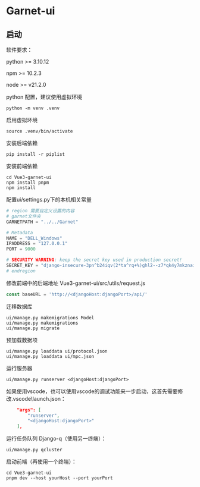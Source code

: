 # Garnet-ui

## 启动

软件要求：

python >= 3.10.12

npm >= 10.2.3

node >= v21.2.0

python 配置，建议使用虚拟环境

```shell
python -m venv .venv
```

启用虚拟环境

```shell
source .venv/bin/activate
```

安装后端依赖

```shell
pip install -r piplist
```

安装前端依赖

```shell
cd Vue3-garnet-ui
npm install pnpm
npm install
```

配置ui/settings.py下的本机相关常量

```python
# region 需要自定义设置的内容
# garnet文件夹
GARNETPATH = "../../Garnet"

# Metadata
NAME = "DELL_Windows"
IPADDRESS = "127.0.0.1"
PORT = 9000

# SECURITY WARNING: keep the secret key used in production secret!
SECRET_KEY = "django-insecure-3pn^b24iqv(2*ta^rq+%)ghl2--z7*qk4y7mkznai16_jx&@c8"
# endregion
```

修改前端中的后端地址 Vue3-garnet-ui/src/utils/request.js

```javascript
const baseURL = 'http://<djangoHost:djangoPort>/api/'
```

迁移数据库

```shell
ui/manage.py makemigrations Model
ui/manage.py makemigrations
ui/manage.py migrate
```

预加载数据项

```shell
ui/manage.py loaddata ui/protocol.json
ui/manage.py loaddata ui/mpc.json
```

运行服务器

```shell
ui/manage.py runserver <djangoHost:djangoPort>
```

如果使用vscode，也可以使用vscode的调试功能来一步启动，这首先需要修改.vscode\launch.json：

```json
    "args": [
        "runserver",
        "<djangoHost:djangoPort>"
    ],
```

运行任务队列 Django-q（使用另一终端）：

```shell
ui/manage.py qcluster
```

启动前端（再使用一个终端）：

```shell
cd Vue3-garnet-ui
pnpm dev --host yourHost --port yourPort
```
